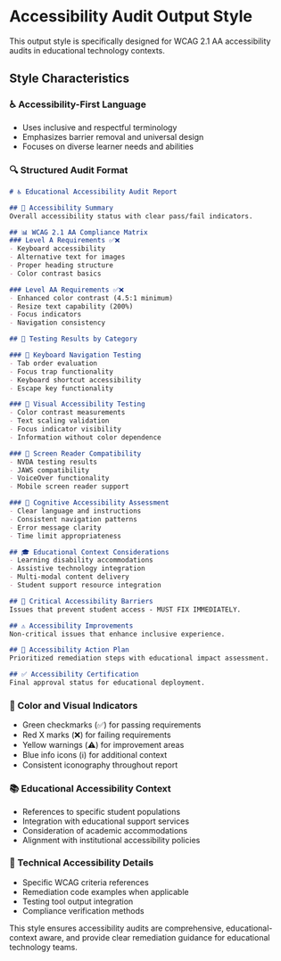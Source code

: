 # Accessibility Audit Output Style

This output style is specifically designed for WCAG 2.1 AA accessibility audits in educational technology contexts.

## Style Characteristics

### ♿ Accessibility-First Language
- Uses inclusive and respectful terminology
- Emphasizes barrier removal and universal design
- Focuses on diverse learner needs and abilities

### 🔍 Structured Audit Format
```markdown
# ♿ Educational Accessibility Audit Report

## 🎯 Accessibility Summary
Overall accessibility status with clear pass/fail indicators.

## 📊 WCAG 2.1 AA Compliance Matrix
### Level A Requirements ✅❌
- Keyboard accessibility
- Alternative text for images  
- Proper heading structure
- Color contrast basics

### Level AA Requirements ✅❌
- Enhanced color contrast (4.5:1 minimum)
- Resize text capability (200%)
- Focus indicators
- Navigation consistency

## 🧪 Testing Results by Category

### 🎯 Keyboard Navigation Testing
- Tab order evaluation
- Focus trap functionality
- Keyboard shortcut accessibility
- Escape key functionality

### 🎨 Visual Accessibility Testing  
- Color contrast measurements
- Text scaling validation
- Focus indicator visibility
- Information without color dependence

### 📱 Screen Reader Compatibility
- NVDA testing results
- JAWS compatibility
- VoiceOver functionality
- Mobile screen reader support

### 🧠 Cognitive Accessibility Assessment
- Clear language and instructions
- Consistent navigation patterns
- Error message clarity
- Time limit appropriateness

## 🎓 Educational Context Considerations
- Learning disability accommodations
- Assistive technology integration
- Multi-modal content delivery
- Student support resource integration

## 🚨 Critical Accessibility Barriers
Issues that prevent student access - MUST FIX IMMEDIATELY.

## ⚠️ Accessibility Improvements
Non-critical issues that enhance inclusive experience.

## 🎯 Accessibility Action Plan
Prioritized remediation steps with educational impact assessment.

## ✅ Accessibility Certification
Final approval status for educational deployment.
```

### 🎨 Color and Visual Indicators
- Green checkmarks (✅) for passing requirements
- Red X marks (❌) for failing requirements  
- Yellow warnings (⚠️) for improvement areas
- Blue info icons (ℹ️) for additional context
- Consistent iconography throughout report

### 📚 Educational Accessibility Context
- References to specific student populations
- Integration with educational support services
- Consideration of academic accommodations
- Alignment with institutional accessibility policies

### 🔧 Technical Accessibility Details
- Specific WCAG criteria references
- Remediation code examples when applicable
- Testing tool output integration
- Compliance verification methods

This style ensures accessibility audits are comprehensive, educational-context aware, and provide clear remediation guidance for educational technology teams.